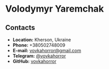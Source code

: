 # Volodymyr Yaremchak

## Contacts
* **Location:** Kherson, Ukraine
* **Phone:** +380502748009
* **E-mail:** vovkahorror@gmail.com
* **Telegram:** [@vovkahorror](https://tlgg.ru/vovkahorror)
* **GitHub:** [vovkahorror](https://github.com/vovkahorror)